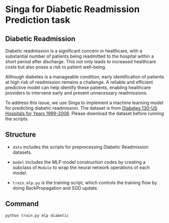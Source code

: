 <!--
    Licensed to the Apache Software Foundation (ASF) under one
    or more contributor license agreements.  See the NOTICE file
    distributed with this work for additional information
    regarding copyright ownership.  The ASF licenses this file
    to you under the Apache License, Version 2.0 (the
    "License"); you may not use this file except in compliance
    with the License.  You may obtain a copy of the License at

      http://www.apache.org/licenses/LICENSE-2.0

    Unless required by applicable law or agreed to in writing,
    software distributed under the License is distributed on an
    "AS IS" BASIS, WITHOUT WARRANTIES OR CONDITIONS OF ANY
    KIND, either express or implied.  See the License for the
    specific language governing permissions and limitations
    under the License.
-->

# Singa for Diabetic Readmission Prediction task

## Diabetic Readmission

Diabetic readmission is a significant concern in healthcare, with a substantial number of patients being readmitted to the hospital within a short period after discharge. This not only leads to increased healthcare costs but also poses a risk to patient well-being.

Although diabetes is a manageable condition, early identification of patients at high risk of readmission remains a challenge. A reliable and efficient predictive model can help identify these patients, enabling healthcare providers to intervene early and prevent unnecessary readmissions.

To address this issue, we use Singa to implement a machine learning model for predicting diabetic readmission. The dataset is from [Diabetes 130-US Hospitals for Years 1999-2008](https://archive.ics.uci.edu/ml/datasets/diabetes+130-us+hospitals+for+years+1999-2008). Please download the dataset before running the scripts.


## Structure

* `data` includes the scripts for preprocessing Diabetic Readmission datasets.

* `model` includes the MLP model construction codes by creating
  a subclass of `Module` to wrap the neural network operations 
  of each model.

* `train_mlp.py` is the training script, which controls the training flow by
  doing BackPropagation and SGD update.

## Command
```bash
python train.py mlp diabetic
```
